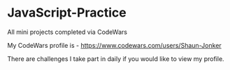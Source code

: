 # JavaScript-Practice
 All mini projects completed via CodeWars

My CodeWars profile is - https://www.codewars.com/users/Shaun-Jonker

There are challenges I take part in daily if you would like to view my profile.
